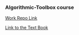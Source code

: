 ### Algorithmic-Toolbox course

[Work Repo Link](https://github.com/rishabh1005/Algorithmic-Toolbox)

[Link to the Text Book](https://nikku1234.github.io/Certification/Data%20Structures%20and%20Algorithms/Learning%20Algorithms%20Through%20Programming%20and%20Puzzle%20Solving%20(%20PDFDrive.com%20).pdf)
